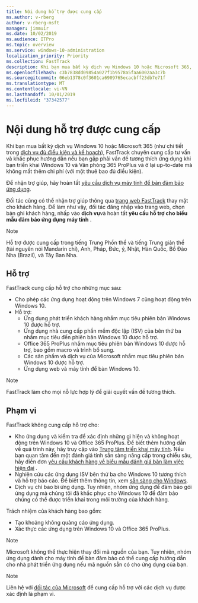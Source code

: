 ```yaml
---
title: Nội dung hỗ trợ được cung cấp
ms.author: v-rberg
author: v-rberg-msft
manager: jimmuir
ms.date: 10/02/2019
ms.audience: ITPro
ms.topic: overview
ms.service: windows-10-administration
localization_priority: Priority
ms.collection: FastTrack
description: Khi bạn mua bất kỳ dịch vụ Windows 10 hoặc Microsoft 365, FastTrack chuyên gia cung cấp hướng dẫn tư vấn và khắc phục để triển khai Windows 10 và Office 365 ProPlus và ở lại up-to-date mà không mất thêm chi phí (với một thuê bao đủ điều kiện).
ms.openlocfilehash: c3b7838dd09854a027f1b9578a5faa6002aa3c7b
ms.sourcegitcommit: 06eb1378c0f3601ca6909765ecacbff23db7e71f
ms.translationtype: MT
ms.contentlocale: vi-VN
ms.lasthandoff: 10/01/2019
ms.locfileid: "37342577"
---
```

# <a name="assistance-offered"></a>Nội dung hỗ trợ được cung cấp  

Khi bạn mua bất kỳ dịch vụ Windows 10 hoặc Microsoft 365 (như chi tiết trong [dịch vụ đủ điều kiện và kế hoạch](M365-eligible-services-and-plans.md)), FastTrack chuyên cung cấp tư vấn và khắc phục hướng dẫn nếu bạn gặp phải vấn đề tương thích ứng dụng khi bạn triển khai Windows 10 và Văn phòng 365 ProPlus và ở lại up-to-date mà không mất thêm chi phí (với một thuê bao đủ điều kiện).

Để nhận trợ giúp, hãy hoàn tất [yêu cầu dịch vụ máy tính để bàn đảm bảo ứng dụng](https://go.microsoft.com/fwlink/?linkid=2022721).

Đối tác cũng có thể nhận trợ giúp thông qua [trang web FastTrack](https://go.microsoft.com/fwlink/?linkid=780698) thay mặt cho khách hàng. Để làm như vậy, đối tác đăng nhập vào trang web, chọn bản ghi khách hàng, nhấp vào **dịch vụ**và hoàn tất **yêu cầu hỗ trợ cho biểu mẫu đảm bảo ứng dụng máy tính** .

> [!NOTE]
> Hỗ trợ được cung cấp trong tiếng Trung Phồn thể và tiếng Trung giản thể (tài nguyên nói Mandarin chỉ), Anh, Pháp, Đức, ý, Nhật, Hàn Quốc, Bồ Đào Nha (Brazil), và Tây Ban Nha. 

## <a name="assistance"></a>Hỗ trợ

FastTrack cung cấp hỗ trợ cho những mục sau:
- Cho phép các ứng dụng hoạt động trên Windows 7 cũng hoạt động trên Windows 10.
- Hỗ trợ:
    - Ứng dụng phát triển khách hàng nhắm mục tiêu phiên bản Windows 10 được hỗ trợ.
    - Ứng dụng nhà cung cấp phần mềm độc lập (ISV) của bên thứ ba nhắm mục tiêu đến phiên bản Windows 10 được hỗ trợ.
    - Office 365 ProPlus nhắm mục tiêu phiên bản Windows 10 được hỗ trợ, bao gồm macro và trình bổ sung.
    - Các sản phẩm và dịch vụ của Microsoft nhắm mục tiêu phiên bản Windows 10 được hỗ trợ.
    - Ứng dụng web và máy tính để bàn Windows 10.
> [!NOTE]
> FastTrack làm cho mọi nỗ lực hợp lý để giải quyết vấn đề tương thích. 

## <a name="out-of-scope"></a>Phạm vi

FastTrack không cung cấp hỗ trợ cho:
- Kho ứng dụng và kiểm tra để xác định những gì hiện và không hoạt động trên Windows 10 và Office 365 ProPlus. Để biết thêm hướng dẫn về quá trình này, hãy truy cập vào [Trung tâm triển khai máy tính](https://go.microsoft.com/fwlink/?linkid=2080140). Nếu bạn quan tâm đến một đánh giá tính sẵn sàng nâng cấp trong chiều sâu, hãy điền đơn [yêu cầu khách hàng về biểu mẫu đánh giá bàn làm việc hiện đại](https://go.microsoft.com/fwlink/?linkid=2053818) .
- Nghiên cứu các ứng dụng ISV bên thứ ba cho Windows 10 tương thích và hỗ trợ báo cáo. Để biết thêm thông tin, xem [sẵn sàng cho Windows](https://go.microsoft.com/fwlink/?linkid=2054580).
- Dịch vụ chỉ bao bì ứng dụng. Tuy nhiên, nhóm ứng dụng để đảm bảo gói ứng dụng mà chúng tôi đã khắc phục cho Windows 10 để đảm bảo chúng có thể được triển khai trong môi trường của khách hàng.

Trách nhiệm của khách hàng bao gồm:
- Tạo khoảng không quảng cáo ứng dụng.
- Xác thực các ứng dụng trên Windows 10 và Office 365 ProPlus.

> [!NOTE]
> Microsoft không thể thực hiện thay đổi mã nguồn của bạn. Tuy nhiên, nhóm ứng dụng dành cho máy tính để bàn đảm bảo có thể cung cấp hướng dẫn cho nhà phát triển ứng dụng nếu mã nguồn sẵn có cho ứng dụng của bạn.

> [!NOTE]
> Liên hệ với [đối tác của Microsoft](https://go.microsoft.com/fwlink/?linkid=2080150) để cung cấp hỗ trợ với các dịch vụ được xác định là phạm vi.
